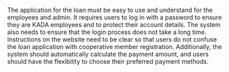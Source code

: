 The application for the loan must be easy to use and understand for the employees and admin. It requires users to log in with a password to ensure they are KADA employees and to protect their account details. The system also needs to ensure that the login process does not take a long time. Instructions on the website need to be clear so that users do not confuse the loan application with cooperative member registration. Additionally, the system should automatically calculate the payment amount, and users should have the flexibility to choose their preferred payment methods. 

 
